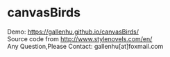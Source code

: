# canvasBirds
Demo: https://gallenhu.github.io/canvasBirds/  
Source code from http://www.stylenovels.com/en/  
Any Question,Please Contact: gallenhu[at]foxmail.com
